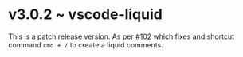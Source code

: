 # v3.0.2 ~ vscode-liquid

This is a patch release version. As per [#102](https://github.com/panoply/vscode-liquid/issues/102) which fixes and shortcut command `cmd + /` to create a liquid comments.

